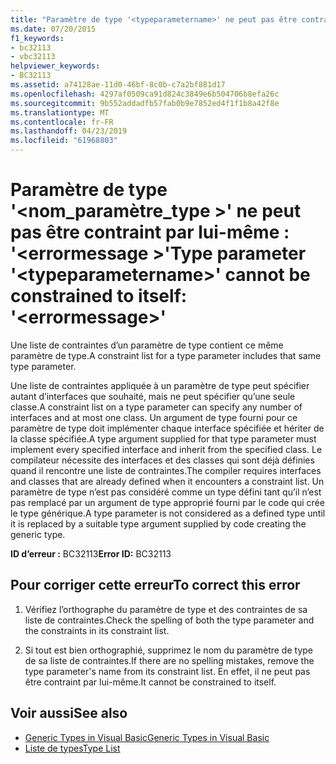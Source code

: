 ```yaml
---
title: "Paramètre de type '<typeparametername>' ne peut pas être contraint par lui-même : '<errormessage>'"
ms.date: 07/20/2015
f1_keywords:
- bc32113
- vbc32113
helpviewer_keywords:
- BC32113
ms.assetid: a74128ae-11d0-46bf-8c0b-c7a2bf881d17
ms.openlocfilehash: 4297af0509ca91d824c3849e6b504706b8efa26c
ms.sourcegitcommit: 9b552addadfb57fab0b9e7852ed4f1f1b8a42f8e
ms.translationtype: MT
ms.contentlocale: fr-FR
ms.lasthandoff: 04/23/2019
ms.locfileid: "61968803"
---
```

# <a name="type-parameter-typeparametername-cannot-be-constrained-to-itself-errormessage"></a><span data-ttu-id="bafe5-102">Paramètre de type '\<nom_paramètre_type >' ne peut pas être contraint par lui-même : '\<errormessage >'</span><span class="sxs-lookup"><span data-stu-id="bafe5-102">Type parameter '\<typeparametername>' cannot be constrained to itself: '\<errormessage>'</span></span>
<span data-ttu-id="bafe5-103">Une liste de contraintes d’un paramètre de type contient ce même paramètre de type.</span><span class="sxs-lookup"><span data-stu-id="bafe5-103">A constraint list for a type parameter includes that same type parameter.</span></span>  
  
 <span data-ttu-id="bafe5-104">Une liste de contraintes appliquée à un paramètre de type peut spécifier autant d’interfaces que souhaité, mais ne peut spécifier qu’une seule classe.</span><span class="sxs-lookup"><span data-stu-id="bafe5-104">A constraint list on a type parameter can specify any number of interfaces and at most one class.</span></span> <span data-ttu-id="bafe5-105">Un argument de type fourni pour ce paramètre de type doit implémenter chaque interface spécifiée et hériter de la classe spécifiée.</span><span class="sxs-lookup"><span data-stu-id="bafe5-105">A type argument supplied for that type parameter must implement every specified interface and inherit from the specified class.</span></span> <span data-ttu-id="bafe5-106">Le compilateur nécessite des interfaces et des classes qui sont déjà définies quand il rencontre une liste de contraintes.</span><span class="sxs-lookup"><span data-stu-id="bafe5-106">The compiler requires interfaces and classes that are already defined when it encounters a constraint list.</span></span> <span data-ttu-id="bafe5-107">Un paramètre de type n’est pas considéré comme un type défini tant qu’il n’est pas remplacé par un argument de type approprié fourni par le code qui crée le type générique.</span><span class="sxs-lookup"><span data-stu-id="bafe5-107">A type parameter is not considered as a defined type until it is replaced by a suitable type argument supplied by code creating the generic type.</span></span>  
  
 <span data-ttu-id="bafe5-108">**ID d’erreur :** BC32113</span><span class="sxs-lookup"><span data-stu-id="bafe5-108">**Error ID:** BC32113</span></span>  
  
## <a name="to-correct-this-error"></a><span data-ttu-id="bafe5-109">Pour corriger cette erreur</span><span class="sxs-lookup"><span data-stu-id="bafe5-109">To correct this error</span></span>  
  
1. <span data-ttu-id="bafe5-110">Vérifiez l’orthographe du paramètre de type et des contraintes de sa liste de contraintes.</span><span class="sxs-lookup"><span data-stu-id="bafe5-110">Check the spelling of both the type parameter and the constraints in its constraint list.</span></span>  
  
2. <span data-ttu-id="bafe5-111">Si tout est bien orthographié, supprimez le nom du paramètre de type de sa liste de contraintes.</span><span class="sxs-lookup"><span data-stu-id="bafe5-111">If there are no spelling mistakes, remove the type parameter's name from its constraint list.</span></span> <span data-ttu-id="bafe5-112">En effet, il ne peut pas être contraint par lui-même.</span><span class="sxs-lookup"><span data-stu-id="bafe5-112">It cannot be constrained to itself.</span></span>  
  
## <a name="see-also"></a><span data-ttu-id="bafe5-113">Voir aussi</span><span class="sxs-lookup"><span data-stu-id="bafe5-113">See also</span></span>

- [<span data-ttu-id="bafe5-114">Generic Types in Visual Basic</span><span class="sxs-lookup"><span data-stu-id="bafe5-114">Generic Types in Visual Basic</span></span>](../../visual-basic/programming-guide/language-features/data-types/generic-types.md)
- [<span data-ttu-id="bafe5-115">Liste de types</span><span class="sxs-lookup"><span data-stu-id="bafe5-115">Type List</span></span>](../../visual-basic/language-reference/statements/type-list.md)
